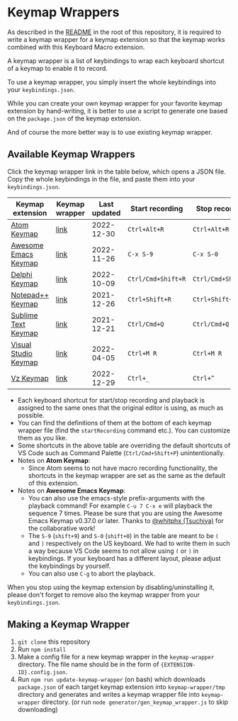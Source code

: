 # Keymap Wrappers

As described in the [README](../README.md) in the root of this repository, it is required to write a keymap wrapper for a keymap extension so that the keymap works combined with this Keyboard Macro extension.

A keymap wrapper is a list of keybindings to wrap each keyboard shortcut of a keymap to enable it to record.

To use a keymap wrapper, you simply insert the whole keybindings into your `keybindings.json`.

While you can create your own keymap wrapper for your favorite keymap extension by hand-writing, it is better to use a script to generate one based on the `package.json` of the keymap extension.

And of course the more better way is to use existing keymap wrapper.

## Available Keymap Wrappers

Click the keymap wrapper link in the table below, which opens a JSON file. Copy the whole keybindings in the file, and paste them into your `keybindings.json`.

| Keymap extension | Keymap wrapper | Last updated | Start recording | Stop recording | Playback |
| ---------------- | -------------- | ------------ | ---------- | --------- | -------- |
| [Atom Keymap](https://marketplace.visualstudio.com/items?itemName=ms-vscode.atom-keybindings) | [link](ms-vscode.atom-keybindings.json) | 2022-12-30 | `Ctrl+Alt+R` | `Ctrl+Alt+R` | `Ctrl+Alt+P` |
| [Awesome Emacs Keymap](https://marketplace.visualstudio.com/items?itemName=tuttieee.emacs-mcx) | [link](tuttieee.emacs-mcx.json) | 2022-11-26 | `C-x S-9` | `C-x S-0` | `C-x e` |
| [Delphi Keymap](https://marketplace.visualstudio.com/items?itemName=alefragnani.delphi-keybindings) | [link](alefragnani.delphi-keybindings.json) | 2022-10-09 | `Ctrl/Cmd+Shift+R` | `Ctrl/Cmd+Shift+R` | `Ctrl/Cmd+Shift+P` |
| [Notepad++ Keymap](https://marketplace.visualstudio.com/items?itemName=ms-vscode.notepadplusplus-keybindings) | [link](ms-vscode.notepadplusplus-keybindings.json) | 2021-12-26 | `Ctrl+Shift+R` | `Ctrl+Shift+R` | `Ctrl+Shift+P` |
| [Sublime Text Keymap](https://marketplace.visualstudio.com/items?itemName=ms-vscode.sublime-keybindings) | [link](ms-vscode.sublime-keybindings.json) | 2021-12-21 | `Ctrl/Cmd+Q` | `Ctrl/Cmd+Q` | `Ctrl/Cmd+Shift+Q` |
| [Visual Studio Keymap](https://marketplace.visualstudio.com/items?itemName=ms-vscode.vs-keybindings) | [link](ms-vscode.vs-keybindings.json) | 2022-04-05 | `Ctrl+M R` | `Ctrl+M R` | `Ctrl+M Enter` |
| [Vz Keymap](https://marketplace.visualstudio.com/items?itemName=tshino.vz-like-keymap) | [link](tshino.vz-like-keymap.json) | 2022-12-29 | `Ctrl+_` | `Ctrl+^` | `Ctrl+^` |

- Each keyboard shortcut for start/stop recording and playback is assigned to the same ones that the original editor is using, as much as possible.
- You can find the definitions of them at the bottom of each keymap wrapper file (find the `startRecording` command etc.). You can customize them as you like.
- Some shortcuts in the above table are overriding the default shortcuts of VS Code such as Command Palette (`Ctrl/Cmd+Shift+P`) unintentionally.
- Notes on **Atom Keymap**:
    - Since Atom seems to not have macro recording functionality, the shortcuts in the keymap wrapper are set as the same as the default of this extension.
- Notes on **Awesome Emacs Keymap**:
    - You can also use the emacs-style prefix-arguments with the playback command! For example `C-u 7 C-x e` will playback the sequence 7 times. Please be sure that you are using the Awesome Emacs Keymap v0.37.0 or later. Thanks to [@whitphx (Tsuchiya)](https://github.com/whitphx) for the collaborative work!
    - The `S-9` (`shift+9`) and `S-0` (`shift+0`) in the table are meant to be `(` and `)` respectively on the US keyboard. We had to write them in such a way because VS Code seems to not allow using `(` or `)` in keybindings. If your keyboard has a different layout, please adjust the keybindings by yourself.
    - You can also use `C-g` to abort the playback.

When you stop using the keymap extension by disabling/uninstalling it, please don't forget to remove also the keymap wrapper from your `keybindings.json`.

## Making a Keymap Wrapper

1. `git clone` this repository
2. Run `npm install`
3. Make a config file for a new keymap wrapper in the `keymap-wrapper` directory. The file name should be in the form of `{EXTENSION-ID}.config.json`.
4. Run `npm run update-keymap-wrapper` (on bash) which downloads `package.json` of each target keymap extension into `keymap-wrapper/tmp` directory and generates and writes a keymap wrapper file into `keymap-wrapper` directory. (or run `node generator/gen_keymap_wrapper.js` to skip downloading)
